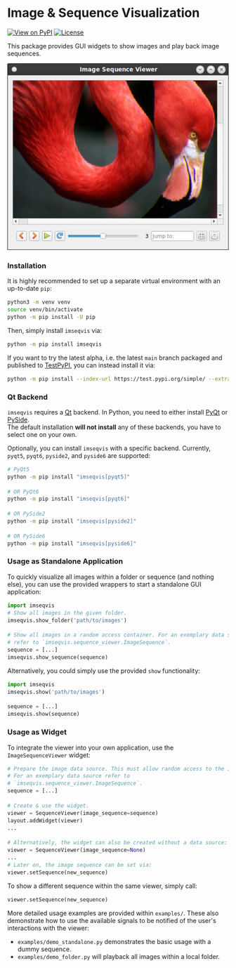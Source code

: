 # Image & Sequence Visualization
[![View on PyPI](https://img.shields.io/pypi/v/imseqvis.svg)](https://pypi.org/project/imseqvis)
[![License](https://img.shields.io/badge/license-MIT-blue.svg)](https://github.com/snototter/imseqvis/blob/main/LICENSE?raw=true)

This package provides GUI widgets to show images and play back image sequences.

![Screenshot Sequence Viewer](https://github.com/snototter/imseqvis/blob/main/examples/screenshot.jpg?raw=true "SequenceViewer widget")

### Installation
It is highly recommended to set up a separate virtual environment with an up-to-date `pip`:
```bash
python3 -m venv venv
source venv/bin/activate
python -m pip install -U pip
```

Then, simply install `imseqvis` via:
```bash
python -m pip install imseqvis
```

If you want to try the latest alpha, i.e. the latest `main` branch packaged and
published to [TestPyPI](https://test.pypi.org/), you can instead install it via:
```bash
python -m pip install --index-url https://test.pypi.org/simple/ --extra-index-url https://pypi.org/simple "imseqvis[pyside2]"
```

### Qt Backend
`imseqvis` requires a [Qt](https://www.qt.io/) backend. In Python, you need to
either install [PyQt](https://www.riverbankcomputing.com/software/pyqt/download)
or [PySide](https://doc.qt.io/qtforpython-6/).  
The default installation **will not install** any of these backends, you have
to select one on your own.

Optionally, you can install `imseqvis` with a specific backend. Currently,
`pyqt5`, `pyqt6`, `pyside2`, and `pyside6` are supported:
```bash
# PyQt5
python -m pip install "imseqvis[pyqt5]"

# OR PyQt6
python -m pip install "imseqvis[pyqt6]"

# OR PySide2
python -m pip install "imseqvis[pyside2]"

# OR PySide6
python -m pip install "imseqvis[pyside6]"
```

### Usage as Standalone Application
To quickly visualize all images within a folder or sequence (and nothing else),
you can use the provided wrappers to start a standalone GUI application:
```python
import imseqvis
# Show all images in the given folder.
imseqvis.show_folder('path/to/images')

# Show all images in a random access container. For an exemplary data source
# refer to `imseqvis.sequence_viewer.ImageSequence`.
sequence = [...]
imseqvis.show_sequence(sequence)
```

Alternatively, you could simply use the provided `show` functionality:
```python
import imseqvis
imseqvis.show('path/to/images')

sequence = [...]
imseqvis.show(sequence)
```

### Usage as Widget
To integrate the viewer into your own application, use the `ImageSequenceViewer`
widget:
```python
# Prepare the image data source. This must allow random access to the images.
# For an exemplary data source refer to
# `imseqvis.sequence_viewer.ImageSequence`.
sequence = [...]

# Create & use the widget.
viewer = SequenceViewer(image_sequence=sequence)
layout.addWidget(viewer)
...

# Alternatively, the widget can also be created without a data source:
viewer = SequenceViewer(image_sequence=None)
...
# Later on, the image sequence can be set via:
viewer.setSequence(new_sequence)
```

To show a different sequence within the same viewer, simply call:
```python
viewer.setSequence(new_sequence)
```

More detailed usage examples are provided within `examples/`. These also
demonstrate how to use the available signals to be notified of the user's
interactions with the viewer:
* `examples/demo_standalone.py` demonstrates the basic usage with a dummy
  sequence.
* `examples/demo_folder.py` will playback all images within a local folder.
